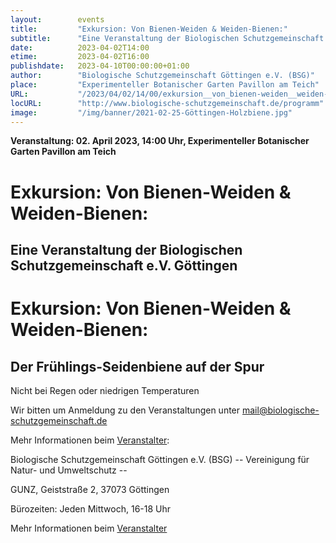 ```yaml
---
layout:        events
title:         "Exkursion: Von Bienen-Weiden & Weiden-Bienen:"
subtitle:      "Eine Veranstaltung der Biologischen Schutzgemeinschaft e.V. Göttingen"
date:          2023-04-02T14:00
etime:         2023-04-02T16:00
publishdate:   2023-04-10T00:00:00+01:00
author:        "Biologische Schutzgemeinschaft Göttingen e.V. (BSG)"
place:         "Experimenteller Botanischer Garten Pavillon am Teich"
URL:           "/2023/04/02/14/00/exkursion__von_bienen-weiden__weiden-bienen_"
locURL:        "http://www.biologische-schutzgemeinschaft.de/programm"
image:         "/img/banner/2021-02-25-Göttingen-Holzbiene.jpg"
---
```


**Veranstaltung: 02. April 2023, 14:00 Uhr, Experimenteller Botanischer Garten Pavillon am Teich**

Exkursion: Von Bienen-Weiden & Weiden-Bienen:
===========

Eine Veranstaltung der Biologischen Schutzgemeinschaft e.V. Göttingen
-----------
Exkursion: Von Bienen-Weiden & Weiden-Bienen:
=============

Der Frühlings-Seidenbiene auf der Spur
-------------

Nicht bei Regen oder niedrigen Temperaturen


Wir bitten um Anmeldung zu den Veranstaltungen unter mail@biologische-schutzgemeinschaft.de

Mehr Informationen beim [Veranstalter](http://www.biologische-schutzgemeinschaft.de/programm.html):

Biologische Schutzgemeinschaft Göttingen e.V. (BSG)
-- Vereinigung für Natur- und Umweltschutz --

GUNZ, Geiststraße 2, 37073 Göttingen

Bürozeiten: Jeden Mittwoch, 16-18 Uhr

Mehr Informationen beim [Veranstalter](http://www.biologische-schutzgemeinschaft.de/programm)
